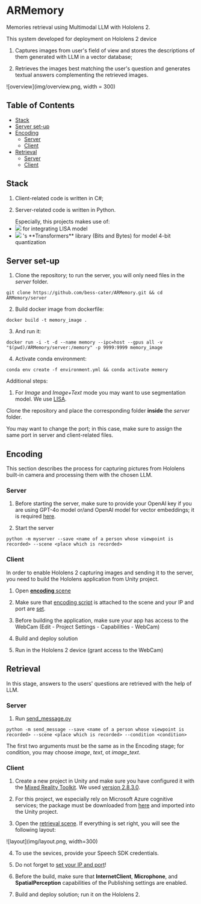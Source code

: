 # ARMemory
Memories retrieval using Multimodal LLM with Hololens 2.

This system developed for deployment on Hololens 2 device 

1) Captures images from user's field of view and stores the descriptions of them generated with LLM in a vector database;

2) Retrieves the images best matching the user's question and generates textual answers complementing the retrieved images.

![overview](img/overview.png, width = 300)

## Table of Contents
- [Stack](#stack)
- [Server set-up](#servers)
- [Encoding](#encoding)
    - [Server](#e-server)
    - [Client](#e-server)
- [Retrieval](#retrieval)
    - [Server](#r-server)
    - [Client](#r-server)

## Stack

1) Client-related code is written in C#;

2) Server-related code is written in Python.

<ul>Especially, this projects makes use of:

<li><img src="https://img.shields.io/badge/PyTorch-EE4C2C?style=for-the-badge&logo=pytorch&logoColor=white" /> for integrating LISA model</li>
 <li><img src="https://img.shields.io/badge/-HuggingFace-FDEE21?style=for-the-badge&logo=HuggingFace&logoColor=black"> 's **Transformers** library (Bits and Bytes) for model 4-bit quantization</li></ul>


## Server set-up

1. Clone the repository; to run the server, you will only need files in the *server* folder.

```git clone https://github.com/bess-cater/ARMemory.git && cd ARMemory/server```

2. Build docker image from dockerfile:

```docker build -t memory_image .```

3. And run it:

```docker run -i -t -d --name memory --ipc=host --gpus all -v "$(pwd)/ARMemory/server:/memory" -p 9999:9999 memory_image```

4. Activate conda environment:

```conda env create -f environment.yml && conda activate memory```

Additional steps:

1. For *Image* and *Image+Text* mode you may want to use segmentation model. We use [LISA](https://github.com/dvlab-research/LISA/tree/main).

Clone the repository and place the corresponding folder **inside** the *server* folder.

You may want to change the port; in this case, make sure to assign the same port in server and client-related files.

## Encoding 

This section describes the process for capturing pictures from Hololens built-in camera and processing them with the chosen LLM.

### Server

1. Before starting the server, make sure to provide your OpenAI key if you are using GPT-4o model or/and OpenAI model for vector embeddings;
it is required [here](https://github.com/bess-cater/ARMemory/blob/411f2611bddf089c9fab526e12047ae922e90ac6/server/myserver.py#L167).

2. Start the server

```python -m myserver --save <name of a person whose viewpoint is recorded> --scene <place which is recorded>```

### Client

In order to enable Hololens 2 capturing images and sending it to the server, you need to build the Hololens application from Unity project.

1. Open [**encoding** scene](https://github.com/bess-cater/ARMemory/blob/09007dda99f5df36fecb546ef34f9f129e746d1f/client/Assets/encoding.unity)

2. Make sure that [encoding script](https://github.com/bess-cater/ARMemory/blob/09007dda99f5df36fecb546ef34f9f129e746d1f/client/Assets/myscipts/HololensSender.cs) is attached to the scene and your IP and port are [set](https://github.com/bess-cater/ARMemory/blob/09007dda99f5df36fecb546ef34f9f129e746d1f/client/Assets/myscipts/HololensSender.cs#L21).

3. Before building the application, make sure your app has access to the WebCam (Edit - Project Settings - Capabilities - WebCam)

4. Build and deploy solution

5. Run in the Hololens 2 device (grant access to the WebCam)

## Retrieval

In this stage, answers to the users' questions are retrieved with the help of LLM.

### Server 

1. Run [send_message.py](https://github.com/bess-cater/ARMemory/blob/f78a0cc03d5d60fe30c17de5d33ab57b0dde0744/server/send_message.py)

``` python -m send_message --save <name of a person whose viewpoint is recorded> --scene <place which is recorded> --condition <condition> ```

The first two arguments must be the same as in the Encoding stage; for condition, you may choose *image*, *text*, ot *image_text*.

### Client

1. Create a new project in Unity and make sure you have configured it with the [Mixed Reality Toolkit](https://learn.microsoft.com/en-us/training/modules/mixed-reality-toolkit-project-unity/). We used [version 2.8.3.0](https://github.com/microsoft/MixedRealityToolkit-Unity/releases/).

2. For this project, we especially rely on Microsoft Azure cognitive services; the package must be downloaded from [here](https://learn.microsoft.com/en-us/training/modules/azure-speech-services-tutorials-mrtk/3-exercise-integrate-speech-recognition-transcription) and imported into the Unity project.

3. Open the [retrieval scene](https://github.com/bess-cater/ARMemory/blob/f78a0cc03d5d60fe30c17de5d33ab57b0dde0744/client/scenes/retrieval.unity). If everything is set right, you will see the following layout:

![layout](img/layout.png, width=300)

4. To use the sevices, provide your Speech SDK credentials.

5. Do not forget to [set your IP and port](https://github.com/bess-cater/ARMemory/blob/09007dda99f5df36fecb546ef34f9f129e746d1f/client/Assets/myscipts/SocketClient.cs#L42)!

6. Before the build, make sure that **InternetClient**, **Microphone**, and **SpatialPerception** capabilities of the Publishing settings are enabled.

7. Build and deploy solution; run it on the Hololens 2.


